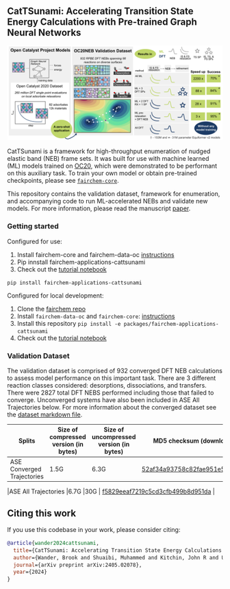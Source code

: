 ## CatTSunami: Accelerating Transition State Energy Calculations with Pre-trained Graph Neural Networks

![summary](https://github.com/FAIR-Chem/fairchem/blob/main/src/fairchem/applications/cattsunami/summary_fig.png)

CatTSunami is a framework for high-throughput enumeration of nudged elastic band (NEB) frame sets. It was built for use with machine learned (ML) models trained on [OC20](https://arxiv.org/abs/2010.09990), which were demonstrated to be performant on this auxiliary task. To train your own model or obtain pre-trained checkpoints, please see [`fairchem-core`](https://github.com/FAIR-Chem/fairchem/tree/cattsunami-package/src/fairchem/core).

This repository contains the validation dataset, framework for enumeration, and accompanying code to run ML-accelerated NEBs and validate new models. For more information, please read the manuscript [paper](https://arxiv.org/abs/2405.02078).

### Getting started
Configured for use:
1. Install fairchem-core and fairchem-data-oc [instructions](https://fair-chem.github.io/core/install.html)
2. Pip innstall fairchem-applications-cattsunami 
3. Check out the [tutorial notebook](https://github.com/FAIR-Chem/fairchem/tree/main/src/fairchem/applications/cattsunami/tutorial/workbook.ipynb)
```
pip install fairchem-applications-cattsunami
```

Configured for local development:
1. Clone the [fairchem repo](https://github.com/FAIR-Chem/fairchem/tree/main) 
2. Install `fairchem-data-oc` and `fairchem-core`:  [instructions](https://fair-chem.github.io/core/install.html)
3. Install this repository `pip install -e packages/fairchem-applications-cattsunami`
4. Check out the [tutorial notebook](https://github.com/FAIR-Chem/fairchem/tree/main/src/fairchem/applications/cattsunami/tutorial/workbook.ipynb)


### Validation Dataset
The validation dataset is comprised of 932 converged DFT NEB calculations to assess model performance on this important task. There are 3 different reaction classes considered: desorptions, dissociations, and transfers. There were 2827 total DFT NEBS performed including those that failed to converge. Unconverged systems have also been included in ASE All Trajectories below. For more information about the converged dataset see the [dataset markdown file](https://github.com/FAIR-Chem/fairchem/blob/main/src/fairchem/applications/cattsunami/DATASET.md).

|Splits |Size of compressed version (in bytes)  |Size of uncompressed version (in bytes)    | MD5 checksum (download link)   |
|---    |---    |---    |---    |
|ASE Converged Trajectories   |1.5G  |6.3G   | [52af34a93758c82fae951e52af445089](https://dl.fbaipublicfiles.com/opencatalystproject/data/oc20neb/oc20neb_dft_trajectories_04_23_24.tar.gz)   |

|ASE All Trajectories         |6.7G  |30G    | [f5829eeaf7219c5cd3cfb499b8d951da](https://dl.fbaipublicfiles.com/opencatalystproject/data/oc20neb/all_dft_neb_trajs.tar.gz) |

## Citing this work

If you use this codebase in your work, please consider citing:

```bibtex
@article{wander2024cattsunami,
  title={CatTSunami: Accelerating Transition State Energy Calculations with Pre-trained Graph Neural Networks},
  author={Wander, Brook and Shuaibi, Muhammed and Kitchin, John R and Ulissi, Zachary W and Zitnick, C Lawrence},
  journal={arXiv preprint arXiv:2405.02078},
  year={2024}
}
```
